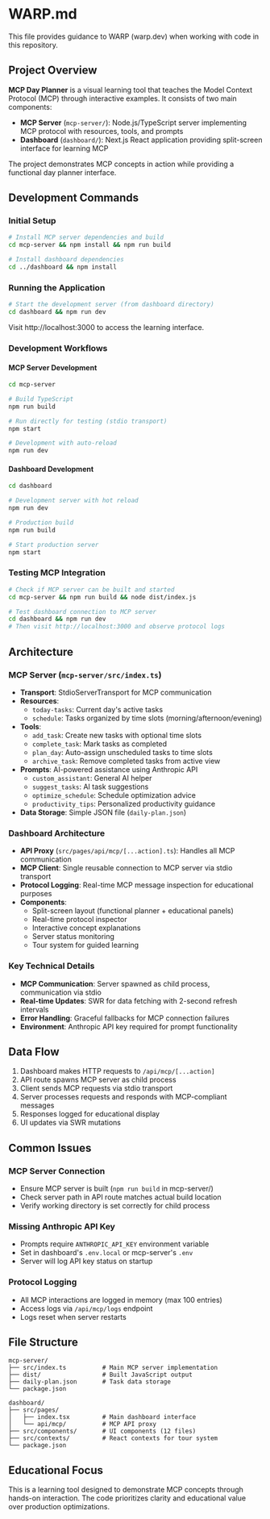 # WARP.md

This file provides guidance to WARP (warp.dev) when working with code in this repository.

## Project Overview

**MCP Day Planner** is a visual learning tool that teaches the Model Context Protocol (MCP) through interactive examples. It consists of two main components:

- **MCP Server** (`mcp-server/`): Node.js/TypeScript server implementing MCP protocol with resources, tools, and prompts
- **Dashboard** (`dashboard/`): Next.js React application providing split-screen interface for learning MCP

The project demonstrates MCP concepts in action while providing a functional day planner interface.

## Development Commands

### Initial Setup
```bash
# Install MCP server dependencies and build
cd mcp-server && npm install && npm run build

# Install dashboard dependencies
cd ../dashboard && npm install
```

### Running the Application
```bash
# Start the development server (from dashboard directory)
cd dashboard && npm run dev
```

Visit http://localhost:3000 to access the learning interface.

### Development Workflows

#### MCP Server Development
```bash
cd mcp-server

# Build TypeScript
npm run build

# Run directly for testing (stdio transport)
npm start

# Development with auto-reload
npm run dev
```

#### Dashboard Development
```bash
cd dashboard

# Development server with hot reload
npm run dev

# Production build
npm run build

# Start production server
npm start
```

### Testing MCP Integration
```bash
# Check if MCP server can be built and started
cd mcp-server && npm run build && node dist/index.js

# Test dashboard connection to MCP server
cd dashboard && npm run dev
# Then visit http://localhost:3000 and observe protocol logs
```

## Architecture

### MCP Server (`mcp-server/src/index.ts`)
- **Transport**: StdioServerTransport for MCP communication
- **Resources**: 
  - `today-tasks`: Current day's active tasks
  - `schedule`: Tasks organized by time slots (morning/afternoon/evening)
- **Tools**: 
  - `add_task`: Create new tasks with optional time slots
  - `complete_task`: Mark tasks as completed
  - `plan_day`: Auto-assign unscheduled tasks to time slots
  - `archive_task`: Remove completed tasks from active view
- **Prompts**: AI-powered assistance using Anthropic API
  - `custom_assistant`: General AI helper
  - `suggest_tasks`: AI task suggestions
  - `optimize_schedule`: Schedule optimization advice
  - `productivity_tips`: Personalized productivity guidance
- **Data Storage**: Simple JSON file (`daily-plan.json`)

### Dashboard Architecture
- **API Proxy** (`src/pages/api/mcp/[...action].ts`): Handles all MCP communication
- **MCP Client**: Single reusable connection to MCP server via stdio transport
- **Protocol Logging**: Real-time MCP message inspection for educational purposes
- **Components**: 
  - Split-screen layout (functional planner + educational panels)
  - Real-time protocol inspector
  - Interactive concept explanations
  - Server status monitoring
  - Tour system for guided learning

### Key Technical Details
- **MCP Communication**: Server spawned as child process, communication via stdio
- **Real-time Updates**: SWR for data fetching with 2-second refresh intervals
- **Error Handling**: Graceful fallbacks for MCP connection failures
- **Environment**: Anthropic API key required for prompt functionality

## Data Flow
1. Dashboard makes HTTP requests to `/api/mcp/[...action]`
2. API route spawns MCP server as child process
3. Client sends MCP requests via stdio transport
4. Server processes requests and responds with MCP-compliant messages
5. Responses logged for educational display
6. UI updates via SWR mutations

## Common Issues

### MCP Server Connection
- Ensure MCP server is built (`npm run build` in mcp-server/)
- Check server path in API route matches actual build location
- Verify working directory is set correctly for child process

### Missing Anthropic API Key
- Prompts require `ANTHROPIC_API_KEY` environment variable
- Set in dashboard's `.env.local` or mcp-server's `.env`
- Server will log API key status on startup

### Protocol Logging
- All MCP interactions are logged in memory (max 100 entries)
- Access logs via `/api/mcp/logs` endpoint
- Logs reset when server restarts

## File Structure
```
mcp-server/
├── src/index.ts          # Main MCP server implementation
├── dist/                 # Built JavaScript output
├── daily-plan.json       # Task data storage
└── package.json

dashboard/
├── src/pages/
│   ├── index.tsx         # Main dashboard interface
│   └── api/mcp/          # MCP API proxy
├── src/components/       # UI components (12 files)
├── src/contexts/         # React contexts for tour system
└── package.json
```

## Educational Focus
This is a learning tool designed to demonstrate MCP concepts through hands-on interaction. The code prioritizes clarity and educational value over production optimizations.

